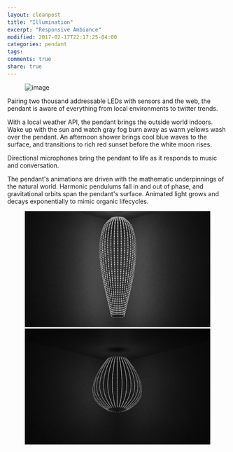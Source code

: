```yaml
---
layout: cleanpost
title: "Illumination"
excerpt: "Responsive Ambiance"
modified: 2017-02-17T22:17:25-04:00
categories: pendant
tags:
comments: true
share: true
---
```


<figure>
  <img src="/images/PendulumWave.gif" alt="image">
</figure>

Pairing two thousand addressable LEDs with sensors and the web, the pendant is aware of everything from local environments to twitter trends.

With a local weather API, the pendant brings the outside world indoors. Wake up with the sun and watch gray fog burn away as warm yellows wash over the pendant. An afternoon shower brings cool blue waves to the surface, and transitions to rich red sunset before the white moon rises. 

Directional microphones bring the pendant to life as it responds to music and conversation. 

The pendant's animations are driven with the mathematic underpinnings of the natural world. Harmonic pendulums fall in and out of phase, and gravitational orbits span the pendant's surface. Animated light grows and decays exponentially to mimic organic lifecycles.

<figure class="half">
  <img src="/images/IlluminationRenderNarrow_1000px.png" alt="image">
  <img src="/images/IlluminationRenderWide_1000px.png" alt="image">
</figure>
